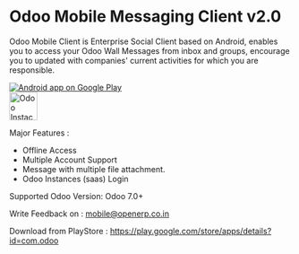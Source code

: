 Odoo Mobile Messaging Client v2.0
=================================

Odoo Mobile Client is Enterprise Social Client based on Android, enables you to access your Odoo Wall Messages from inbox and groups, encourage you to updated with companies' current activities for which you are responsible.

<article>
<section>
<a href="https://play.google.com/store/apps/details?id=com.odoo" target="_blank">
  <img alt="Android app on Google Play"
       src="https://developer.android.com/images/brand/en_app_rgb_wo_45.png" />
</a>
</section>
<section>
<a href="https://www.odoo.com/start" target="_blank">
<img alt="Odoo Instace" src="https://dharmangsoni.odoo.com/website/image?max_height=768&field=datas&model=ir.attachment&id=42&max_width=150" style="height:50px; width:auto" />
</a>
</section>
</article>

Major Features :

- Offline Access
- Multiple Account Support
- Message with multiple file attachment.
- Odoo Instances (saas) Login

Supported Odoo Version: Odoo 7.0+

Write Feedback on : mobile@openerp.co.in

Download from PlayStore : https://play.google.com/store/apps/details?id=com.odoo

